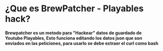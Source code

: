 # ¿Que es BrewPatcher - Playables hack?
#### Brewpatcher es un metodo para "Hackear" datos de guardado de Youtube Playables, Esto funciona editando los datos json que son enviados en las peticiones, para usarlo se debe extraer el curl como bash
